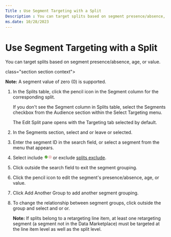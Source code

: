 ```yaml
---
Title : Use Segment Targeting with a Split
Description : You can target splits based on segment presence/absence, age, or value.
ms.date: 10/28/2023
---
```



# Use Segment Targeting with a Split



You can target splits based on segment presence/absence, age, or value.

class="section section context">



<b>Note:</b> A segment value of zero (0) is
supported.







1.  In the Splits
    table, click the pencil icon in the
    Segment column for the
    corresponding split.
    

    If you don't see the Segment
    column in Splits table, select the
    Segments checkbox from the
    Audience section within the
    Select Targeting menu.

    

    

    The Edit Split pane opens with the
    Targeting tab selected by default.

    
2.  In the
    Segments section, select
    and or leave
    or selected.
3.  Enter the segment ID in the search field, or
    select a segment from the menu that appears.
4.  Select
    include
    ![splits include](media/splits-include.png)
     or
    exclude
   [splits exclude](media/splits-exclude.png).
5.  Click outside the search field to exit the
    segment grouping.
6.  Click the pencil icon to edit the segment's
    presence/absence, age, or value.
7.  Click Add Another
    Group to add another segment grouping.
8.  To change the relationship between segment
    groups, click outside the group and select
    and or
    or.
    

    

    <b>Note:</b> If splits belong to a
    retargeting line item, at least one retargeting segment (a segment
    not in the Data Marketplace) must be targeted at the line item level
    as well as the split level.

    

    






